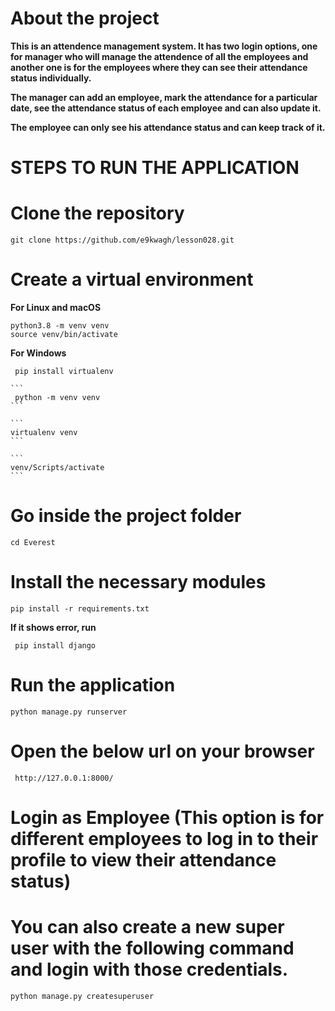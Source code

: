 # About the project

**This is an attendence management system. It has two login options, one for manager who will manage the attendence of all the employees and another one is for the employees where they can see their attendance status individually.**

**The manager can add an employee, mark the attendance for a particular date, see the attendance status of each employee and can also update it.**

**The employee can only see his attendance status and can keep track of it.**


# STEPS TO RUN THE APPLICATION

# Clone the repository

    git clone https://github.com/e9kwagh/lesson028.git

# Create a virtual environment

**For Linux and macOS**

    python3.8 -m venv venv
    source venv/bin/activate

**For Windows**
```
 pip install virtualenv
```
   
    ```
     python -m venv venv
    ```
 
    ```
    virtualenv venv
    ```

    ```
    venv/Scripts/activate
    ```
  
    
    

# Go inside the project folder

    cd Everest 

# Install the necessary modules
```
pip install -r requirements.txt

```
    
**If it shows error, run**

```
 pip install django

```
   

# Run the application

    python manage.py runserver

# Open the below url on your browser

     http://127.0.0.1:8000/




# Login as Employee (This option is for different employees to log in to their profile to view their attendance status)



# You can also create a new super user with the following command and login with those credentials.

    python manage.py createsuperuser
